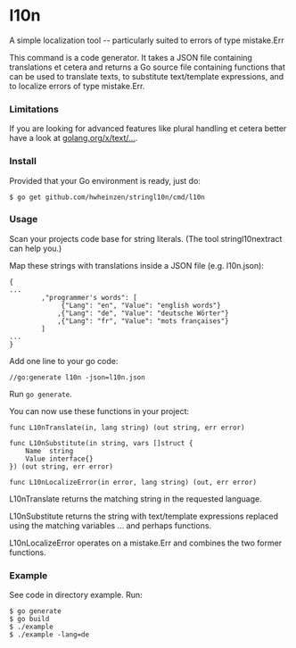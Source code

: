 # l10n
A simple localization tool -- 
particularly suited to errors of type mistake.Err

This command is a code generator. 
It takes a JSON file containing translations et cetera
and returns a Go source file containing functions that can be used
to translate texts, to substitute text/template expressions, and to
localize errors of type mistake.Err.

### Limitations
If you are looking for advanced features like plural handling et cetera
better have a look at [golang.org/x/text/...](https://golang.org/x/text).

### Install
Provided that your Go environment is ready, just do:

`$ go get github.com/hwheinzen/stringl10n/cmd/l10n`

### Usage
Scan your projects code base for string literals.
(The tool stringl10nextract can help you.)

Map these strings with translations inside a JSON file (e.g. l10n.json):

```
{
...
		,"programmer's words": [
			 {"Lang": "en", "Value": "english words"}
			,{"Lang": "de", "Value": "deutsche Wörter"}
			,{"Lang": "fr", "Value": "mots françaises"}
		]
...
}
```

Add one line to your go code:

`//go:generate l10n -json=l10n.json`

Run `go generate`.

You can now use these functions in your project:

```
func L10nTranslate(in, lang string) (out string, err error)

func L10nSubstitute(in string, vars []struct {
	Name  string
	Value interface{}
}) (out string, err error)

func L10nLocalizeError(in error, lang string) (out, err error)
```

L10nTranslate returns the matching string in the requested language.

L10nSubstitute returns the string with text/template expressions replaced using the matching variables ... and perhaps functions.

L10nLocalizeError operates on a mistake.Err and combines the two former functions.

### Example
See code in directory example. Run:

```
$ go generate
$ go build
$ ./example
$ ./example -lang=de
```
